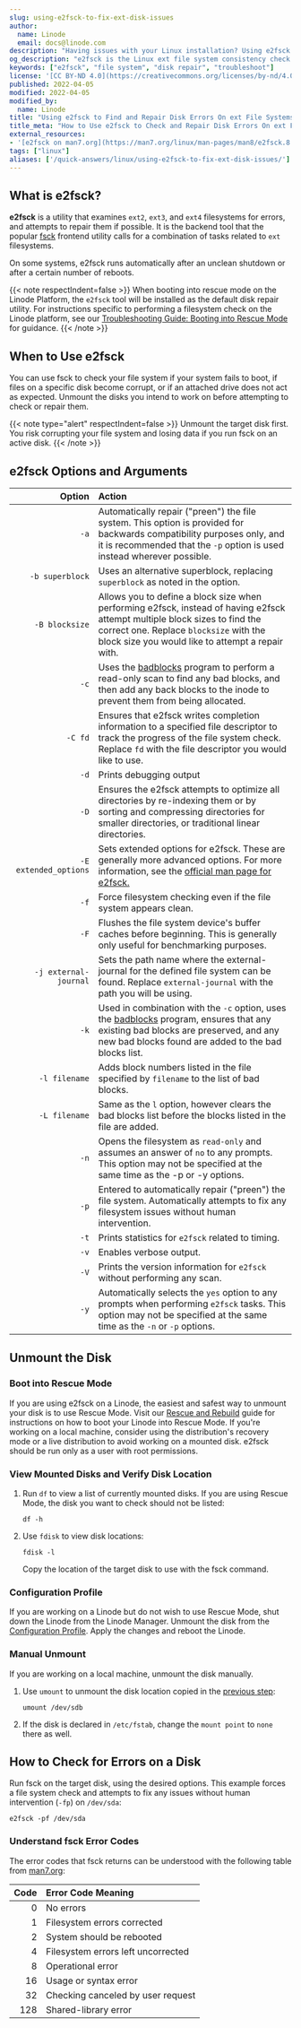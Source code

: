 ```yaml
---
slug: using-e2fsck-to-fix-ext-disk-issues
author:
  name: Linode
  email: docs@linode.com
description: "Having issues with your Linux installation? Using e2fsck might be able to help. This guide will walk you through the entire process involved in checking the inegitry and repairing issues with ext filesystems using e2fsck."
og_description: "e2fsck is the Linux ext file system consistency check utility. This guide shows how to use e2fsck to check a system for corrupt files and bad disk sectors, then attempt to repair any errors it finds."
keywords: ["e2fsck", "file system", "disk repair", "troubleshoot"]
license: '[CC BY-ND 4.0](https://creativecommons.org/licenses/by-nd/4.0)'
published: 2022-04-05
modified: 2022-04-05
modified_by:
  name: Linode
title: "Using e2fsck to Find and Repair Disk Errors On ext File Systems"
title_meta: "How to Use e2fsck to Check and Repair Disk Errors On ext File Systems"
external_resources:
- '[e2fsck on man7.org](https://man7.org/linux/man-pages/man8/e2fsck.8.html)'
tags: ["linux"]
aliases: ['/quick-answers/linux/using-e2fsck-to-fix-ext-disk-issues/']
---
```



## What is e2fsck?

**e2fsck** is a utility that examines `ext2`, `ext3`, and `ext4` filesystems for errors, and attempts to repair them if possible. It is the backend tool that the popular [fsck](/docs/guides/how-to-use-fsck-to-fix-disk-problems/) frontend utility calls for a combination of tasks related to `ext` filesystems.

On some systems, e2fsck runs automatically after an unclean shutdown or after a certain number of reboots.

{{< note respectIndent=false >}}
When booting into rescue mode on the Linode Platform, the `e2fsck` tool will be installed as the default disk repair utility. For instructions specific to performing a filesystem check on the Linode platform, see our [Troubleshooting Guide: Booting into Rescue Mode](/docs/guides/rescue-and-rebuild/#booting-into-rescue-mode) for guidance.
{{< /note >}}

## When to Use e2fsck

You can use fsck to check your file system if your system fails to boot, if files on a specific disk become corrupt, or if an attached drive does not act as expected.
Unmount the disks you intend to work on before attempting to check or repair them.

{{< note type="alert" respectIndent=false >}}
Unmount the target disk first. You risk corrupting your file system and losing data if you run fsck on an active disk.
{{< /note >}}

## e2fsck Options and Arguments

| Option | Action |
| ------:|:------------------ |
| `-a`   | Automatically repair ("preen") the file system. This option is provided for backwards compatibility purposes only, and it is recommended that the `-p` option is used instead wherever possible. |
| `-b superblock`   | Uses an alternative superblock, replacing `superblock` as noted in the option. |
| `-B blocksize`   | Allows you to define a block size when performing e2fsck, instead of having e2fsck attempt multiple block sizes to find the correct one. Replace `blocksize` with the block size you would like to attempt a repair with.  |
| `-c`   | Uses the [badblocks](https://man7.org/linux/man-pages/man8/badblocks.8.html#) program to perform a read-only scan to find any bad blocks, and then add any back blocks to the inode to prevent them from being allocated. |
| `-C fd`   | Ensures that e2fsck writes completion information to a specified file descriptor to track the progress of the file system check. Replace `fd` with the file descriptor you would like to use. |
| `-d`   | Prints debugging output |
| `-D`   | Ensures the e2fsck attempts to optimize all directories by re-indexing them or by sorting and compressing directories for smaller directories, or traditional linear directories.  |
| `-E extended_options`   | Sets extended options for e2fsck. These are generally more advanced options. For more information, see the [official man page for e2fsck.](https://linux.die.net/man/8/badblocks) |
| `-f`   | Force filesystem checking even if the file system appears clean.  |
| `-F`   | Flushes the file system device's buffer caches before beginning. This is generally only useful for benchmarking purposes. |
| `-j external-journal`   | Sets the path name where the external-journal for the defined file system can be found. Replace `external-journal` with the path you will be using. |
| `-k` | Used in combination with the `-c` option, uses the [badblocks](https://man7.org/linux/man-pages/man8/badblocks.8.html#) program, ensures that any existing bad blocks are preserved, and any new bad blocks found are added to the bad blocks list. |
| `-l filename` | Adds block numbers listed in the file specified by `filename` to the list of bad blocks. |
| `-L filename` | Same as the `l` option, however clears the bad blocks list before the blocks listed in the file are added. |
| `-n` | Opens the filesystem as `read-only` and assumes an answer of `no` to any prompts. This option may not be specified at the same time as the -p or -y options. |
| `-p` | Entered to automatically repair ("preen") the file system. Automatically attempts to fix any filesystem issues without human intervention. |
| `-t` | Prints statistics for `e2fsck` related to timing. |
| `-v` | Enables verbose output. |
| `-V` | Prints the version information for  `e2fsck` without performing any scan. |
| `-y` | Automatically selects the `yes` option to any prompts when performing `e2fsck` tasks. This option may not be specified at the same time as the `-n` or `-p` options. |


## Unmount the Disk

### Boot into Rescue Mode

If you are using e2fsck on a Linode, the easiest and safest way to unmount your disk is to use Rescue Mode. Visit our [Rescue and Rebuild](/docs/guides/rescue-and-rebuild/#booting-into-rescue-mode) guide for instructions on how to boot your Linode into Rescue Mode. If you're working on a local machine, consider using the distribution's recovery mode or a live distribution to avoid working on a mounted disk. e2fsck should be run only as a user with root permissions.

### View Mounted Disks and Verify Disk Location

1.  Run `df` to view a list of currently mounted disks. If you are using Rescue Mode, the disk you want to check should not be listed:

        df -h

2.  Use `fdisk` to view disk locations:

        fdisk -l

    Copy the location of the target disk to use with the fsck command.

### Configuration Profile

If you are working on a Linode but do not wish to use Rescue Mode, shut down the Linode from the Linode Manager. Unmount the disk from the [Configuration Profile](/docs/products/compute/compute-instances/guides/configuration-profiles/). Apply the changes and reboot the Linode.

### Manual Unmount

If you are working on a local machine, unmount the disk manually.

1.  Use `umount` to unmount the disk location copied in the [previous step](#view-mounted-disks-and-verify-disk-location):

        umount /dev/sdb

2.  If the disk is declared in `/etc/fstab`, change the `mount point` to `none` there as well.

## How to Check for Errors on a Disk

Run fsck on the target disk, using the desired options. This example forces a file system check and attempts to fix any issues without human intervention (`-fp`) on `/dev/sda`:

    e2fsck -pf /dev/sda

### Understand fsck Error Codes

The error codes that fsck returns can be understood with the following table from [man7.org](http://man7.org/linux/man-pages/man8/fsck.8.html):

| Code | Error Code Meaning |
| ----:|:------------------ |
|   0 | No errors  |
|   1 | Filesystem errors corrected  |
|   2 | System should be rebooted  |
|   4 | Filesystem errors left uncorrected  |
|   8 | Operational error  |
|  16 | Usage or syntax error  |
|  32 | Checking canceled by user request  |
| 128 | Shared-library error  |

